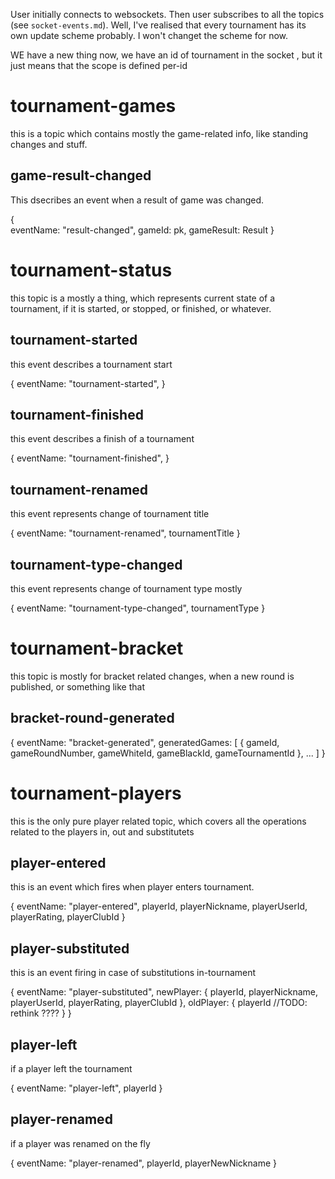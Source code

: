 

User initially connects to websockets. Then user subscribes to all the topics (see `socket-events.md`). Well, I've realised that every tournament has its own update scheme probably. I won't changet the scheme for now. 



WE have a new thing now, we have an id of tournament in the socket , but it just means that the scope is defined per-id


# tournament-games

this is a topic which contains mostly the game-related info, like standing changes and stuff. 


## game-result-changed

This dsecribes an event when a result of game was changed.


{   
    eventName: "result-changed",
    gameId: pk,
    gameResult: Result
}




# tournament-status

this topic is a mostly a thing, which represents current state of a tournament, if it is started, or stopped, or finished, or whatever.

## tournament-started

this event describes a tournament start

{
    eventName: "tournament-started",
}

## tournament-finished

this event describes a finish of a tournament

{
    eventName: "tournament-finished",
}

## tournament-renamed

this event represents change of tournament title

{
    eventName: "tournament-renamed",
    tournamentTitle
}

## tournament-type-changed

this event represents change of tournament type mostly

{
    eventName: "tournament-type-changed",
    tournamentType
}






# tournament-bracket

this topic is mostly for bracket related changes, when a new round is published, or something like that

## bracket-round-generated

{
    eventName: "bracket-generated",
    generatedGames: [
        {
            gameId,
            gameRoundNumber,
            gameWhiteId,
            gameBlackId,
            gameTournamentId
        },
        ...
    ]
}


# tournament-players

this is the only pure player related topic, which covers all the operations related to the  players in, out  and substitutets


## player-entered

this is an event which fires when player enters tournament.

{
    eventName: "player-entered",
    playerId,
    playerNickname,
    playerUserId,
    playerRating, 
    playerClubId
}

## player-substituted

this is an event firing in case of substitutions in-tournament

{
    eventName: "player-substituted",
    newPlayer: {
        playerId,
        playerNickname,
        playerUserId,
        playerRating, 
        playerClubId
    },
    oldPlayer: {
        playerId //TODO: rethink ????
    }
}


## player-left

if a player left the tournament

{
    eventName: "player-left",
    playerId
}
## player-renamed

if a player was renamed on the fly

{
    eventName: "player-renamed",
    playerId,
    playerNewNickname
}

